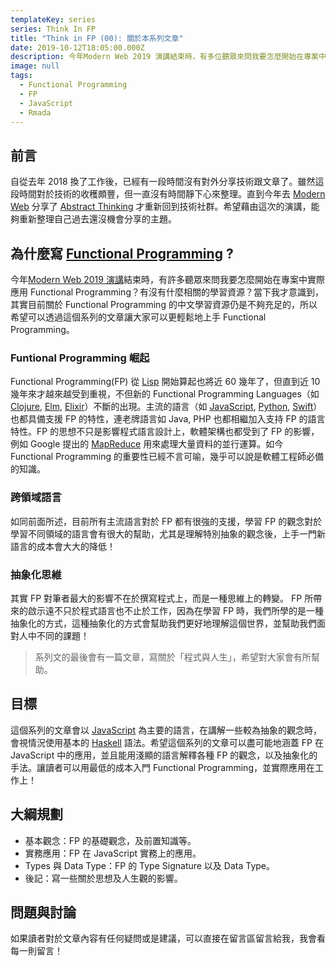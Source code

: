 ```yaml
---
templateKey: series
series: Think In FP
title: "Think in FP (00): 關於本系列文章"
date: 2019-10-12T18:05:00.000Z
description: 今年Modern Web 2019 演講結束時，有多位聽眾來問我要怎麼開始在專案中實際應用 Functional Programming？有沒有什麼相關的學習資源？當下我才意識到，其實目前關於 Functional Programming 的中文學習資源還是不夠充足的，所以希望可以透過這個系列的文章讓大家可以更輕鬆地上手 Functional Programming。
image: null
tags:
  - Functional Programming
  - FP
  - JavaScript
  - Rmada
---
```

## 前言

自從去年 2018 換了工作後，已經有一段時間沒有對外分享技術跟文章了。雖然這段時間對於技術的收穫頗豐，但一直沒有時間靜下心來整理。直到今年去 [Modern Web](https://modernweb.tw/) 分享了 [Abstract Thinking](https://blog.jerry-hong.com/speaking/abstract-thinking-from-fp/) 才重新回到技術社群。希望藉由這次的演講，能夠重新整理自己過去還沒機會分享的主題。

## 為什麼寫 [Functional Programming](https://en.wikipedia.org/wiki/Functional_programming) ?

今年[Modern Web 2019 演講](https://blog.jerry-hong.com/speaking/abstract-thinking-from-fp/)結束時，有許多聽眾來問我要怎麼開始在專案中實際應用 Functional Programming？有沒有什麼相關的學習資源？當下我才意識到，其實目前關於 Functional Programming 的中文學習資源仍是不夠充足的，所以希望可以透過這個系列的文章讓大家可以更輕鬆地上手 Functional Programming。

### Funtional Programming 崛起

Functional Programming(FP) 從 [Lisp](https://zh.wikipedia.org/zh-tw/LISP) 開始算起也將近 60 幾年了，但直到近 10 幾年來才越來越受到重視，不但新的 Functional Programming Languages（如 [Clojure](https://clojure.org/), [Elm](https://elm-lang.org/), [Elixir](https://elixir-lang.org)）不斷的出現。主流的語言（如 [JavaScript](https://zh.wikipedia.org/zh-tw/JavaScript), [Python](https://www.python.org/), [Swift](https://developer.apple.com/swift/)）也都具備支援 FP 的特性，連老牌語言如 Java, PHP 也都相繼加入支持 FP 的語言特性。FP 的思想不只是影響程式語言設計上，軟體架構也都受到了 FP 的影響， 例如 Google 提出的 [MapReduce](https://zh.wikipedia.org/zh-tw/MapReduce) 用來處理大量資料的並行運算。如今 Functional Programming 的重要性已經不言可喻，幾乎可以說是軟體工程師必備的知識。

### 跨領域語言

如同前面所述，目前所有主流語言對於 FP 都有很強的支援，學習 FP 的觀念對於學習不同領域的語言會有很大的幫助，尤其是理解特別抽象的觀念後，上手一門新語言的成本會大大的降低！

### 抽象化思維

其實 FP 對筆者最大的影響不在於撰寫程式上，而是一種思維上的轉變。 FP 所帶來的啟示遠不只於程式語言也不止於工作，因為在學習 FP 時，我們所學的是一種抽象化的方式，這種抽象化的方式會幫助我們更好地理解這個世界，並幫助我們面對人中不同的課題！

> 系列文的最後會有一篇文章，寫關於「程式與人生」，希望對大家會有所幫助。

## 目標

這個系列的文章會以 [JavaScript](https://zh.wikipedia.org/zh-tw/JavaScript) 為主要的語言，在講解一些較為抽象的觀念時，會視情況使用基本的 [Haskell](https://www.haskell.org/) 語法。希望這個系列的文章可以盡可能地涵蓋 FP 在 JavaScript 中的應用，並且能用淺顯的語言解釋各種 FP 的觀念，以及抽象化的手法。讓讀者可以用最低的成本入門 Functional Programming，並實際應用在工作上！

## 大綱規劃

- 基本觀念：FP 的基礎觀念，及前置知識等。
- 實務應用：FP 在 JavaScript 實務上的應用。
- Types 與 Data Type：FP 的 Type Signature 以及 Data Type。
- 後記：寫一些關於思想及人生觀的影響。

## 問題與討論

如果讀者對於文章內容有任何疑問或是建議，可以直接在留言區留言給我，我會看每一則留言！